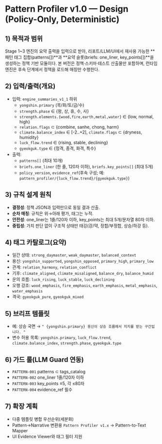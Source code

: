 # Pattern Profiler v1.0 — Design (Policy-Only, Deterministic)

## 1) 목적과 범위
Stage 1~3 엔진의 요약 출력을 입력으로 받아, 리포트/LLM/UI에서 재사용 가능한 **패턴 태그 집합(patterns[])**과
**요약 슬롯(briefs: one_liner, key_points[])**을 생성하는 정책 기반 모듈이다.
본 버전은 정책·스키마·테스트 산출물만 포함하며, 런타임 엔진은 후속 단계에서 정책을 로드해 매칭만 수행한다.

## 2) 입력/출력(개요)
- 입력: `engine_summaries_v1_1` 하위
  - `yongshin.primary` (목/화/토/금/수)
  - `strength.phase` ∈ {왕, 상, 휴, 수, 사}
  - `strength.elements.{wood,fire,earth,metal,water}` ∈ {low, normal, high}
  - `relation.flags` ⊂ {combine, sanhe, chong, harm}
  - `climate.balance_index` ∈ [-2..+2], `climate.flags` ⊂ {dryness, humidity}
  - `luck_flow.trend` ∈ {rising, stable, declining}
  - `gyeokguk.type` ∈ {정격, 종격, 화격, 특수}
- 출력:
  - `patterns[]` (최대 10개)
  - `briefs.one_liner` (한 줄, 120자 이하), `briefs.key_points[]` (최대 5개)
  - `policy_version`, `evidence_ref`(후속 구성; 예: `pattern_profiler/{luck_flow.trend}/{gyeokguk.type}`)

## 3) 규칙 설계 원칙
- **결정성**: 정책 JSON과 입력만으로 동일 결과 산출.
- **순차 매칭**: 규칙은 위→아래 평가, 태그는 누적.
- **안전성**: one_liner는 1줄/120자 이하, key_points는 최대 5개/문자열 80자 이하.
- **중립성**: 가치 판단 없이 구조적 상태만 태깅(강/약, 정합/부정합, 상승/하강 등).

## 4) 태그 카탈로그(요약)
- 일간 상태: `strong_daymaster`, `weak_daymaster`, `balanced_context`
- 용신: `yongshin_supported`, `yongshin_opposed`, `primary_high`, `primary_low`
- 관계: `relation_harmony`, `relation_conflict`
- 기후: `climate_aligned`, `climate_misaligned`, `balance_dry`, `balance_humid`
- 운의 흐름: `luck_rising`, `luck_stable`, `luck_declining`
- 오행 강조: `wood_emphasis`, `fire_emphasis`, `earth_emphasis`, `metal_emphasis`, `water_emphasis`
- 격국: `gyeokguk_pure`, `gyeokguk_mixed`

## 5) 브리프 템플릿
- 예: 상승 국면 → `" {yongshin.primary} 용신이 상승 흐름에서 지지를 받는 구간입니다. "`
- 변수 허용 목록: `yongshin.primary`, `luck_flow.trend`, `climate.balance_index`, `strength.phase`, `gyeokguk.type`

## 6) 가드 룰(LLM Guard 연동)
- `PATTERN-001` patterns ⊂ tags_catalog
- `PATTERN-002` one_liner 1줄/120자 이하
- `PATTERN-003` key_points ≤5, 각 ≤80자
- `PATTERN-004` evidence_ref 필수

## 7) 확장 계획
- 다중 템플릿 병합 우선순위(세분화)
- Pattern→Narrative 변환용 `Pattern Profiler v1.x` → Pattern-to-Text Mapper
- UI Evidence Viewer와 태그 필터 지원
